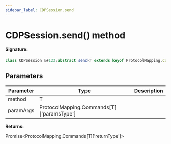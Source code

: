 ```yaml
---
sidebar_label: CDPSession.send
---
```


# CDPSession.send() method

#### Signature:

```typescript
class CDPSession &#123;abstract send<T extends keyof ProtocolMapping.Commands>(method: T, ...paramArgs: ProtocolMapping.Commands[T]['paramsType']): Promise<ProtocolMapping.Commands[T]['returnType']>;&#125;
```

## Parameters

| Parameter | Type                                          | Description |
| --------- | --------------------------------------------- | ----------- |
| method    | T                                             |             |
| paramArgs | ProtocolMapping.Commands\[T\]\['paramsType'\] |             |

**Returns:**

Promise&lt;ProtocolMapping.Commands\[T\]\['returnType'\]&gt;
